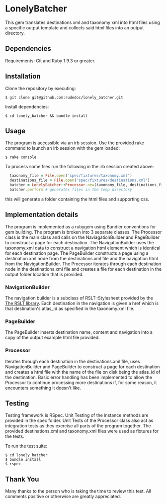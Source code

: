 # LonelyBatcher

This gem translates destinations xml and taxonomy xml into html files using a specific output template and collects said html files into an output directory.

## Dependencies

Requirements: Git and Ruby 1.9.3 or greater.

## Installation

Clone the repository by executing:

    $ git clone git@github.com:rudedoc/lonely_batcher.git

Install dependencies:

    $ cd lonely_batcher && bundle install

## Usage

The program is accessible via an irb session. Use the provided rake command to launch an irb session with the gem loaded:

    $ rake console

To process some files run the following in the irb session created above:

```ruby
  taxonomy_file = File.open('spec/fixtures/taxonomy.xml')
  destinations_file = File.open('spec/fixtures/destinations.xml')
  batcher = LonelyBatcher::Processor.new(taxonomy_file, destinations_file, 'temp')
  batcher.perform # generates files in the temp directory
```

this will generate a folder containing the html files and supporting css.

## Implementation details
The program is implemented as a rubygem using Bundler conventions for gem building. The program is broken into 3 separate classes. The Processor class is the main class and calls on the NaviagationBuilder and PageBuilder to construct a page for each destination. The NavigationBuilder uses the taxonomy.xml data to construct a navigation html element which is identical for each destination page. The PageBuilder constructs a page using a destination xml node from the destinations.xml file and the navigation html from the NavigationBuilder. The Processor iterates through each destination node in the destinations.xml file and creates a file for each destination in the output folder location that is provided.

### NavigationBuilder
The navigation builder is a subclass of RSLT::Stylesheet provided by the [The RSLT library](https://github.com/DanielHeath/rslt). Each destination in the navigation is given a href which is that destination's atlas_id as specified in the taxonomy.xml file.

### PageBuilder
The PageBuilder inserts destination name, content and navigation into a copy of the output example html file provided.

### Processor
Iterates through each destination in the destinations.xml file, uses NavigationBuilder and PageBuilder to construct a page for each destination and creates a html file with the name of the file on disk being the atlas_id of the destination. Basic error handling has been implemented to allow the Processor to continue processing more destinations if, for some reason, it encounters something it doesn't like.

## Testing
Testing framework is RSpec. Unit Testing of the instance methods are provided in the spec folder. Unit Tests of the Processor class also act as integration tests as they exercise all parts of the program together. The provided destinations.xml and taxonomy.xml files were used as fixtures for the tests.

To run the test suite:

    $ cd lonely_batcher
    $ bundle install
    $ rspec

## Thank You
Many thanks to the person who is taking the time to review this test. All comments positive or otherwise are greatly appreciated.
